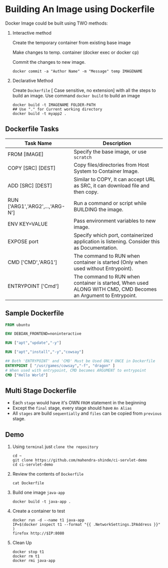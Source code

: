 # Building An Image using Dockerfile

Docker Image could be built using TWO methods:

1.  Interactive method

    Create the temporary container from existing base image

    Make changes to temp. container (docker exec or docker cp)

    Commit the changes to new image.

    ```
    docker commit -a "Author Name" -m "Message" temp IMAGENAME
    ```

2. Declarative Method

    Create `Dockerfile` [ Case sensitive, no extension] with all the steps to build an image.
    Use command `docker build` to build an image

    ```
    docker build -t IMAGENAME FOLDER-PATH
    ## Use "." for Current working directory
    docker build -t myapp2 . 
    ```

## Dockerfile Tasks

Task Name | Description
-------|---------------
FROM [IMAGE] | Specify the base image, or use `scratch`
COPY [SRC] [DEST] | Copy files/directories from Host System to Container Image.
ADD [SRC] [DEST]  | Similar to COPY, It can accept URL as SRC, it can download file and then copy.
RUN ['ARG1','ARG2',...,'ARG-N'] | Run a command or script while BUILDING the image.
ENV KEY=VALUE | Pass environment variables to new image.
EXPOSE port | Specify which port, containerized application is listening. Consider this as Documentation. 
CMD ['CMD','ARG1'] | The command to RUN when container is started (Only when used without Entrypoint).
ENTRYPOINT ['Cmd'] | The command to RUN when container is started, When used ALONG WITH CMD, CMD Becomes an Argument to Entrypoint.

## Sample Dockerfile

```Dockerfile
FROM ubuntu

ENV DEBIAN_FRONTEND=noninteractive

RUN ["apt","update","-y"]

RUN ["apt","install","-y","cowsay"]

## Both 'ENTRYPOINT' and 'CMD' Must be Used ONLY ONCE in Dockerfile
ENTRYPOINT [ "/usr/games/cowsay","-f", "dragon" ]
# When used with entrypoint, CMD becomes ARGUMENT to entrypoint
CMD ["Hello World"]
```

## Multi Stage Dockerfile

- Each `stage` would have it's OWN `FROM` statement in the beginning
- Except the `final` stage, every stage should have `An Alias`
- All `stages` are build `sequentially` and `files` can be copied from `previous` stage.

## Demo

1. Using `terminal` just `clone the repository` 

    ```
    cd ~
    git clone https://github.com/mahendra-shinde/ci-servlet-demo
    cd ci-servlet-demo
    ```

2.  Review the contents of `Dockerfile`

    ```
    cat Dockerfile
    ```

3.  Build one image `java-app`

    ```
    docker build -t java-app . 
    ```

4.  Create a container to test

    ```
    docker run -d --name t1 java-app
    IP=$(docker inspect t1 --format "{{ .NetworkSettings.IPAddress }}" )
    firefox http://$IP:8080
    ```

5.  Clean Up

    ```
    docker stop t1
    docker rm t1
    docker rmi java-app
    ```